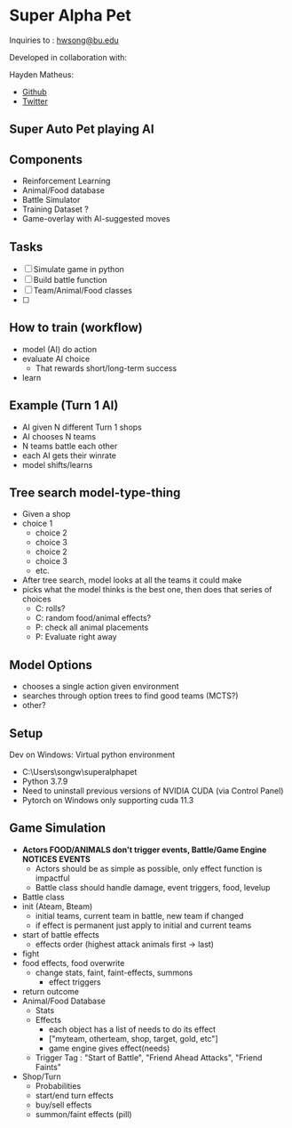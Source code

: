 # Super Alpha Pet
Inquiries to : hwsong@bu.edu

Developed in collaboration with:

Hayden Matheus:
 - [Github](https://github.com/Hayden-Matheus)
 - [Twitter](twitter.com/MCSReverb)
## Super Auto Pet playing AI

## Components
 - Reinforcement Learning
 - Animal/Food database
 - Battle Simulator
 - Training Dataset ? 
 - Game-overlay with AI-suggested moves

## Tasks
 - [ ] Simulate game in python
 - [ ] Build battle function
 - [ ] Team/Animal/Food classes
 - [ ] 

## How to train (workflow)
 - model (AI) do action
 - evaluate AI choice
   - That rewards short/long-term success
 - learn 

## Example (Turn 1 AI)
 - AI given N different Turn 1 shops
 - AI chooses N teams
 - N teams battle each other
 - each AI gets their winrate
 - model shifts/learns

## Tree search model-type-thing
 - Given a shop
 - choice 1
   - choice 2 
    - choice 3
   - choice 2 
    - choice 3
    - etc.
 - After tree search, model looks at all the teams it could make
 - picks what the model thinks is the best one, then does that series of choices
   - C: rolls?
   - C: random food/animal effects?
   - P: check all animal placements
   - P: Evaluate right away

## Model Options
 - chooses a single action given environment
 - searches through option trees to find good teams (MCTS?)
 - other?

## Setup
Dev on Windows: Virtual python environment
 - C:\Users\songw\superalphapet
 - Python 3.7.9
 - Need to uninstall previous versions of NVIDIA CUDA (via Control Panel)
 - Pytorch on Windows only supporting cuda 11.3

## Game Simulation
 - **Actors FOOD/ANIMALS don't trigger events, Battle/Game Engine NOTICES EVENTS**
   - Actors should be as simple as possible, only effect function is impactful
   - Battle class should handle damage, event triggers, food, levelup
 - Battle class
  - init (Ateam, Bteam)
    - initial teams, current team in battle, new team if changed
    - if effect is permanent just apply to initial and current teams
  - start of battle effects
    - effects order (highest attack animals first -> last)
  - fight
  - food effects, food overwrite
    - change stats, faint, faint-effects, summons
	  - effect triggers
- return outcome
 - Animal/Food Database
   - Stats
   - Effects
     - each object has a list of needs to do its effect
     - ["myteam, otherteam, shop, target, gold, etc"]
     - game engine gives effect(needs)
   - Trigger Tag : "Start of Battle", "Friend Ahead Attacks", "Friend Faints"
 - Shop/Turn 
   - Probabilities
   - start/end turn effects
   - buy/sell effects
   - summon/faint effects (pill)

